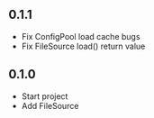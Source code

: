 ## 0.1.1
- Fix ConfigPool load cache bugs
- Fix FileSource load() return value

## 0.1.0
- Start project
- Add FileSource